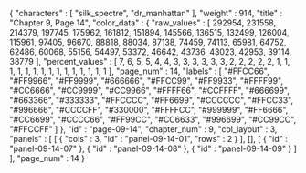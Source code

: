{
  "characters" : [
    "silk_spectre",
    "dr_manhattan"
  ],
  "weight" : 914,
  "title" : "Chapter 9, Page 14",
  "color_data" : {
    "raw_values" : [
      292954,
      231558,
      214379,
      197745,
      175962,
      161812,
      151894,
      145566,
      136515,
      132499,
      126004,
      115961,
      97405,
      96670,
      88818,
      88034,
      87138,
      74459,
      74113,
      65981,
      64752,
      62486,
      60068,
      55156,
      54497,
      53372,
      46642,
      43736,
      43023,
      42953,
      39114,
      38779
    ],
    "percent_values" : [
      7,
      6,
      5,
      5,
      4,
      4,
      3,
      3,
      3,
      3,
      3,
      3,
      2,
      2,
      2,
      2,
      2,
      1,
      1,
      1,
      1,
      1,
      1,
      1,
      1,
      1,
      1,
      1,
      1,
      1,
      1,
      1
    ],
    "page_num" : 14,
    "labels" : [
      "#FFCC66",
      "#FF9966",
      "#FF9999",
      "#666666",
      "#FFCC99",
      "#FF9933",
      "#FFFF99",
      "#CC6666",
      "#CC9999",
      "#CC9966",
      "#FFFF66",
      "#CCFFFF",
      "#666699",
      "#663366",
      "#333333",
      "#FFCCCC",
      "#FF6699",
      "#CCCCCC",
      "#FFCC33",
      "#996666",
      "#CCCCFF",
      "#330000",
      "#FFFFCC",
      "#999999",
      "#FF6666",
      "#CC6699",
      "#CCCC66",
      "#FF99CC",
      "#CC6633",
      "#996699",
      "#CC99CC",
      "#FFCCFF"
    ]
  },
  "id" : "page-09-14",
  "chapter_num" : 9,
  "col_layout" : 3,
  "panels" : [
    [
      {
        "cols" : 3,
        "id" : "panel-09-14-01",
        "rows" : 2
      }
    ],
    [],
    [
      {
        "id" : "panel-09-14-07"
      },
      {
        "id" : "panel-09-14-08"
      },
      {
        "id" : "panel-09-14-09"
      }
    ]
  ],
  "page_num" : 14
}

